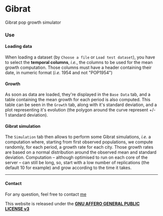 Gibrat
======

Gibrat pop growth simulator

### Use

#### Loading data
When loading a dataset (by `Choose a file` or `Load test dataset`), you have to select the **temporal columns**, *i.e.*, the columns to be used for the mean growth computation.
Those columns must have a header containing their date, in numeric format (*i.e.* 1954 and not "POP1954")

#### Growth
As soon as data are loaded, they're displayed in the `Base Data` tab, and a table containing the mean growth for each period is also computed. This table can be seen in the `Growth` tab, along with it's standard deviation, and a plot representing it's evolution (the polygon around the curve represent +/- 1 standard deviation).

#### Gibrat simulation
The `Simulation` tab then allows to perform some Gibrat simulations, *i.e.* a computation where, starting from first observed populations, we compute randomly, for each period, a growth rate for each city. Those growth rates are based on a normal distribution around the observed mean and standard deviation.
Computation – although optimised to run on each core of the server – can still be long, so, start with a low number of replications (the default 10 for example) and grow according to the time it takes.

<hr>

#### Contact
For any question, feel free to contact [me](http://www.parisgeo.cnrs.fr/spip.php?article6416&lang=en)

This website is released under the <a href="LICENSE.txt">**GNU AFFERO GENERAL PUBLIC LICENSE v3**</a>
